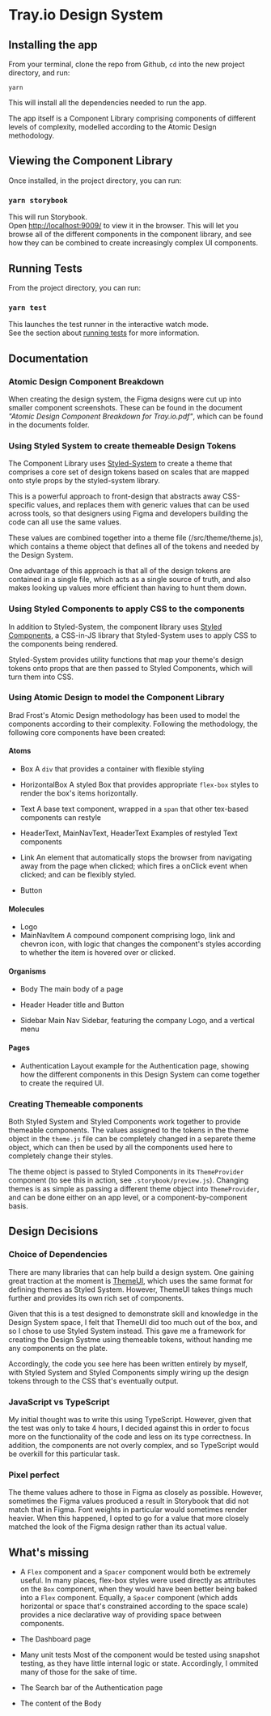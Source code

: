 # Tray.io Design System

## Installing the app

From your terminal, clone the repo from Github, `cd` into the new project directory, and run:

```
yarn
```

This will install all the dependencies needed to run the app.

The app itself is a Component Library comprising components of different levels of complexity, modelled according to the Atomic Design methodology.

## Viewing the Component Library

Once installed, in the project directory, you can run:

### `yarn storybook`

This will run Storybook.<br />
Open [http://localhost:9009/](http://localhost:9009/) to view it in the browser. This will let you browse all of the different components in the component library, and see how they can be combined to create increasingly complex UI components.

## Running Tests

From the project directory, you can run:

### `yarn test`

This launches the test runner in the interactive watch mode.<br />
See the section about [running tests](https://facebook.github.io/create-react-app/docs/running-tests) for more information.

## Documentation

### Atomic Design Component Breakdown

When creating the design system, the Figma designs were cut up into smaller component screenshots. These can be found in the document _"Atomic Design Component Breakdown for Tray.io.pdf"_, which can be found in the documents folder.

### Using Styled System to create themeable Design Tokens

The Component Library uses [Styled-System](https://styled-system.com/) to create a theme that comprises a core set of design tokens based on scales that are mapped onto style props by the styled-system library.

This is a powerful approach to front-design that abstracts away CSS-specific values, and replaces them with generic values that can be used across tools, so that designers using Figma and developers building the code can all use the same values.

These values are combined together into a theme file (/src/theme/theme.js), which contains a theme object that defines all of the tokens and needed by the Design System.

One advantage of this approach is that all of the design tokens are contained in a single file, which acts as a single source of truth, and also makes looking up values more efficient than having to hunt them down.

### Using Styled Components to apply CSS to the components

In addition to Styled-System, the component library uses [Styled Components](https://styled-components.com/), a CSS-in-JS library that Styled-System uses to apply CSS to the components being rendered.

Styled-System provides utility functions that map your theme's design tokens onto props that are then passed to Styled Components, which will turn them into CSS.

### Using Atomic Design to model the Component Library

Brad Frost's Atomic Design methodology has been used to model the components according to their complexity. Following the methodology, the following core components have been created:

#### Atoms

- Box
  A `div` that provides a container with flexible styling

- HorizontalBox
  A styled Box that provides appropriate `flex-box` styles to render the box's items horizontally.

- Text
  A base text component, wrapped in a `span` that other tex-based components can restyle

- HeaderText, MainNavText, HeaderText
  Examples of restyled Text components

- Link
  An <a> element that automatically stops the browser from navigating away from the page when clicked; which fires a onClick event when clicked; and can be flexibly styled.

- Button

#### Molecules

- Logo
- MainNavItem
  A compound component comprising logo, link and chevron icon, with logic that changes the component's styles according to whether the item is hovered over or clicked.

#### Organisms

- Body
  The main body of a page

- Header
  Header title and Button

- Sidebar
  Main Nav Sidebar, featuring the company Logo, and a vertical menu

#### Pages

- Authentication
  Layout example for the Authentication page, showing how the different components in this Design System can come together to create the required UI.

### Creating Themeable components

Both Styled System and Styled Components work together to provide themeable components. The values assigned to the tokens in the theme object in the `theme.js` file can be completely changed in a separete theme object, which can then be used by all the components used here to completely change their styles.

The theme object is passed to Styled Components in its `ThemeProvider` component (to see this in action, see `.storybook/preview.js`). Changing themes is as simple as passing a different theme object into `ThemeProvider`, and can be done either on an app level, or a component-by-component basis.

## Design Decisions

### Choice of Dependencies

There are many libraries that can help build a design system. One gaining great traction at the moment is [ThemeUI](https://theme-ui.com/), which uses the same format for defining themes as Styled System. However, ThemeUI takes things much further and provides its own rich set of components.

Given that this is a test designed to demonstrate skill and knowledge in the Design System space, I felt that ThemeUI did too much out of the box, and so I chose to use Styled System instead. This gave me a framework for creating the Design Systme using themeable tokens, without handing me any components on the plate.

Accordingly, the code you see here has been written entirely by myself, with Styled System and Styled Components simply wiring up the design tokens through to the CSS that's eventually output.

### JavaScript vs TypeScript

My initial thought was to write this using TypeScript. However, given that the test was only to take 4 hours, I decided against this in order to focus more on the functionality of the code and less on its type correctness. In addition, the components are not overly complex, and so TypeScript would be overkill for this particular task.

### Pixel perfect

The theme values adhere to those in Figma as closely as possible. However, sometimes the Figma values produced a result in Storybook that did not match that in Figma. Font weights in particular would sometimes render heavier. When this happened, I opted to go for a value that more closely matched the look of the Figma design rather than its actual value.

## What's missing

- A `Flex` component and a `Spacer` component would both be extremely useful. In many places, flex-box styles were used directly as attributes on the `Box` component, when they would have been better being baked into a `Flex` component. Equally, a `Spacer` component (which adds horizontal or space that's constrained according to the space scale) provides a nice declarative way of providing space between components.

- The Dashboard page

- Many unit tests
  Most of the component would be tested using snapshot testing, as they have little internal logic or state. Accordingly, I ommited many of those for the sake of time.

- The Search bar of the Authentication page

- The content of the Body
